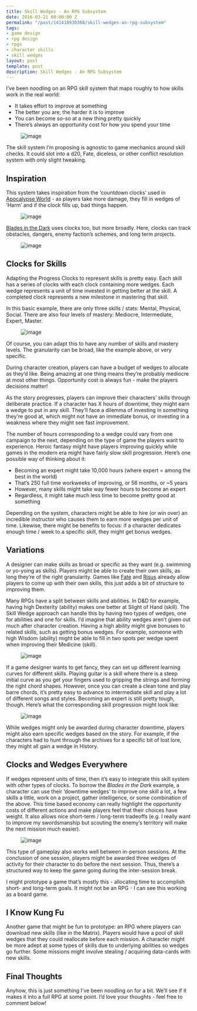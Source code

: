 ```yaml
---
title: Skill Wedges - An RPG Subsystem
date: 2016-03-21 00:00:00 Z
permalink: "/post/141410930368/skill-wedges-an-rpg-subsystem"
tags:
- game design
- rpg design
- rpgs
- character skills
- skill wedges
layout: post
template: post
description: Skill Wedges - An RPG Subsystem
---
```


<p>I’ve been noodling on an RPG skill system that maps roughly to how skills work in the real world:<br></p><ul><li>It takes effort to improve at something</li><li>The better you are, the harder it is to improve</li><li>You can become so-so at a new thing pretty quickly</li><li>There’s always an opportunity cost for how you spend your time</li></ul><figure data-orig-width="2665" data-orig-height="1401" class="tmblr-full"><img src="/images/99960bb659349a768838bb61ef5dc03794747119cd0e9b982495bc84590b0860.jpg" alt="image" data-orig-width="2665" data-orig-height="1401"></figure><p>The skill system I’m proposing is agnostic to game mechanics around skill checks. It could slot into a d20, Fate, diceless, or other conflict resolution system with only slight tweaking.</p><h2>Inspiration</h2><p>This system takes inspiration from the ‘countdown clocks’ used in <a href="http://apocalypse-world.com/">Apocalypse World</a> - as players take more damage, they fill in wedges of ‘Harm’ and if the clock fills up, bad things happen.</p><figure data-orig-width="1027" data-orig-height="767" class="tmblr-full"><img src="/images/9208b59f750cce715b8665cd22672cd61cc5dd924f662ac4770e61bfc629d29a.png" alt="image" data-orig-width="1027" data-orig-height="767"></figure><p><a href="http://www.drivethrurpg.com/product/170689/Blades-in-the-Dark-Digital-Edition-Early-Access">Blades in the Dark</a>&nbsp;uses clocks too, but more broadly. Here, clocks can track obstacles, dangers, enemy faction’s schemes, and long term projects.</p><figure data-orig-width="345" data-orig-height="209" class="tmblr-full"><img src="/images/d815af8dfa775b3fb091a9d725dba5ecbb879eec01a18086895fed547512569c.png" alt="image" data-orig-width="345" data-orig-height="209"></figure><h2>Clocks for Skills</h2><p>Adapting the Progress Clocks to represent skills is pretty easy. Each skill has a series of clocks with each clock containing more wedges. Each wedge represents a unit of time invested in getting better at the skill. A completed clock represents a new milestone in mastering that skill.</p><p>In this basic example, there are only three skills / stats: Mental, Physical, Social. There are also four levels of mastery: Mediocre, Intermediate, Expert, Master.<br></p><figure data-orig-width="2665" data-orig-height="1401" class="tmblr-full"><img src="/images/99a966545aa382152f051337823d7d5b49b2dc0b7652cc370e372d303e5e2ce1.jpg" alt="image" data-orig-width="2665" data-orig-height="1401"></figure><p>Of course, you can adapt this to have any number of skills and mastery levels. The granularity can be broad, like the example above, or very specific.</p><p>During character creation, players can have a budget of wedges to allocate as they’d like. Being amazing at one thing means they’re probably mediocre at most other things. Opportunity cost is always fun - make the players decisions matter!</p><p>As the story progresses, players can improve their characters’ skills through deliberate practice. If a character has X hours of downtime, they might earn a wedge to put in any skill. They’ll face a dilemma of investing in something they're good at, which might not have an immediate bonus, or investing in a weakness where they might see fast improvement. </p><p>The number of hours corresponding to a wedge could vary from one campaign to the next, depending on the type of game the players want to experience. Heroic fantasy might have players improving quickly while games in the modern era might have fairly slow skill progression. Here’s one possible way of thinking about it:</p><ul><li>Becoming an expert might take 10,000 hours (where expert = among the best in the world)</li><li>That’s 250 full time workweeks of improving, or 56 months, or ~5 years</li><li>However, many skills might take way fewer hours to become an expert</li><li>Regardless, it might take much less time to become pretty good at something</li></ul><p>Depending on the system, characters might be able to hire (or win over) an incredible instructor who causes them to earn more wedges per unit of time. Likewise, there might be benefits to focus: if a character dedicates enough time / week to a specific skill, they might get bonus wedges.</p><h2>Variations</h2><p>A designer can make skills as broad or specific as they want (e.g. swimming or yo-yoing as skills). Players might be able to create their own skills, as long they’re of the right granularity. Games like <a href="http://www.faterpg.com/dl/df/basics.html">Fate</a>&nbsp;and&nbsp;<a href="http://www222.pair.com/sjohn/risus.htm">Risus</a>&nbsp;already allow players to come up with their own skills, this just adds a bit of structure to improving them.</p><p>Many RPGs have a split between skills and abilities. In D&amp;D for example, having high Dexterity (ability) makes one better at Slight of Hand (skill). The Skill Wedge approach can handle this by having two types of wedges, one for abilities and one for skills. I’d imagine that ability wedges aren’t given out much after character creation. Having a high ability might give bonuses to related skills, such as getting bonus wedges. For example, someone with high Wisdom (ability) might be able to fill in two spots per wedge spent when improving their Medicine (skill).</p><figure data-orig-width="2449" data-orig-height="1865" class="tmblr-full"><img src="/images/2b13257eb3f18fc448778dcfcb97af2ca05ff701019b06a3e22debc92d15fbba.jpg" alt="image" data-orig-width="2449" data-orig-height="1865"></figure><p>If a game designer wants to get fancy, they can set up different learning curves for different skills. Playing guitar is a skill where there is a steep initial curve as you get your fingers used to gripping the strings and forming the right chord shapes. However, once you can create a clean tone and play barre chords, it’s pretty easy to advance to intermediate skill and play a lot of different songs and styles. Becoming an expert is still pretty tough, though. Here’s what the corresponding skill progression might look like:<br></p><figure data-orig-width="3117" data-orig-height="913" class="tmblr-full"><img src="/images/bfe41e93599ee1eb2aff1dfb00f8ce57ff8e647c9e4233da42abc958428bbbd2.jpg" alt="image" data-orig-width="3117" data-orig-height="913"></figure><p>While wedges might only be awarded during character downtime, players might also earn specific wedges based on the story. For example, if the characters had to hunt through the archives for a specific bit of lost lore, they might all gain a wedge in History.</p><h2>Clocks and Wedges Everywhere</h2><p>If wedges represent units of time, then it’s easy to integrate this skill system with other types of clocks. To borrow the <i>Blades in the Dar</i>k example, a character can use their ‘downtime wedges’ to improve one skill a lot, a few skills a little, work on a project, gather intelligence, or some combination of the above. This time based economy can really highlight the opportunity costs of different actions and make players feel that their choices have weight. It also allows nice short-term / long-term tradeoffs (e.g. I really want to improve my swordsmanship but scouting the enemy’s territory will make the next mission much easier).</p><figure data-orig-width="3045" data-orig-height="1401" class="tmblr-full"><img src="/images/55d519686fd753e80c51e20b7d0bc2568863e45083c0818ca07bfcd81b528a3c.jpg" alt="image" data-orig-width="3045" data-orig-height="1401"></figure><p>This type of gameplay also works well between in-person sessions. At the conclusion of one session, players might be awarded three wedges of activity for their character to do before the next session. Thus, there’s a structured way to keep the game going during the inter-session break.</p><p>I might prototype a game that’s mostly this - allocating time to accomplish short- and long-term goals. It might not be an RPG - I can see this working as a board game.<br></p><h2>I Know Kung Fu</h2><p>Another game that might be fun to prototype: an RPG where players can download new skills (like in the Matrix). Players would have a pool of skill wedges that they could reallocate before each mission. A character might be more adept at some types of skills due to underlying abilities so wedges go further. Some missions might involve stealing / acquiring data-cards with new skills.</p><h2>Final Thoughts</h2><p>Anyhow, this is just something I’ve been noodling on for a bit. We’ll see if it makes it into a full RPG at some point. I’d love your thoughts - feel free to comment below!</p>